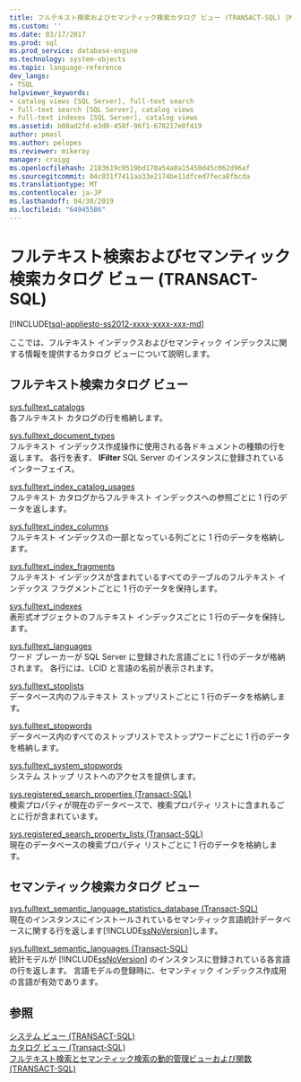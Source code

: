 ```yaml
---
title: フルテキスト検索およびセマンティック検索カタログ ビュー (TRANSACT-SQL) |Microsoft Docs
ms.custom: ''
ms.date: 03/17/2017
ms.prod: sql
ms.prod_service: database-engine
ms.technology: system-objects
ms.topic: language-reference
dev_langs:
- TSQL
helpviewer_keywords:
- catalog views [SQL Server], full-text search
- full-text search [SQL Server], catalog views
- full-text indexes [SQL Server], catalog views
ms.assetid: b08ad2fd-e3d8-458f-96f1-678217e0f419
author: pmasl
ms.author: pelopes
ms.reviewer: mikeray
manager: craigg
ms.openlocfilehash: 2183619c0519bd170a54a0a15450d45c062d96af
ms.sourcegitcommit: 04c031f7411aa33e2174be11dfced7feca8fbcda
ms.translationtype: MT
ms.contentlocale: ja-JP
ms.lasthandoff: 04/30/2019
ms.locfileid: "64945586"
---
```

# <a name="full-text-search-and-semantic-search-catalog-views-transact-sql"></a>フルテキスト検索およびセマンティック検索カタログ ビュー (TRANSACT-SQL)
[!INCLUDE[tsql-appliesto-ss2012-xxxx-xxxx-xxx-md](../../includes/tsql-appliesto-ss2012-xxxx-xxxx-xxx-md.md)]

  ここでは、フルテキスト インデックスおよびセマンティック インデックスに関する情報を提供するカタログ ビューについて説明します。  
  
## <a name="full-text-search-catalog-views"></a>フルテキスト検索カタログ ビュー  
 [sys.fulltext_catalogs](../../relational-databases/system-catalog-views/sys-fulltext-catalogs-transact-sql.md)  
 各フルテキスト カタログの行を格納します。  
  
 [sys.fulltext_document_types](../../relational-databases/system-catalog-views/sys-fulltext-document-types-transact-sql.md)  
 フルテキスト インデックス作成操作に使用される各ドキュメントの種類の行を返します。 各行を表す、 **IFilter** SQL Server のインスタンスに登録されているインターフェイス。  
  
 [sys.fulltext_index_catalog_usages](../../relational-databases/system-catalog-views/sys-fulltext-index-catalog-usages-transact-sql.md)  
 フルテキスト カタログからフルテキスト インデックスへの参照ごとに 1 行のデータを返します。  
  
 [sys.fulltext_index_columns](../../relational-databases/system-catalog-views/sys-fulltext-index-columns-transact-sql.md)  
 フルテキスト インデックスの一部となっている列ごとに 1 行のデータを格納します。  
  
 [sys.fulltext_index_fragments](../../relational-databases/system-catalog-views/sys-fulltext-index-fragments-transact-sql.md)  
 フルテキスト インデックスが含まれているすべてのテーブルのフルテキスト インデックス フラグメントごとに 1 行のデータを保持します。  
  
 [sys.fulltext_indexes](../../relational-databases/system-catalog-views/sys-fulltext-indexes-transact-sql.md)  
 表形式オブジェクトのフルテキスト インデックスごとに 1 行のデータを保持します。  
  
 [sys.fulltext_languages](../../relational-databases/system-catalog-views/sys-fulltext-languages-transact-sql.md)  
 ワード ブレーカーが SQL Server に登録された言語ごとに 1 行のデータが格納されます。 各行には、LCID と言語の名前が表示されます。  
  
 [sys.fulltext_stoplists](../../relational-databases/system-catalog-views/sys-fulltext-stoplists-transact-sql.md)  
 データベース内のフルテキスト ストップリストごとに 1 行のデータを格納します。  
  
 [sys.fulltext_stopwords](../../relational-databases/system-catalog-views/sys-fulltext-stopwords-transact-sql.md)  
 データベース内のすべてのストップリストでストップワードごとに 1 行のデータを格納します。  
  
 [sys.fulltext_system_stopwords](../../relational-databases/system-catalog-views/sys-fulltext-system-stopwords-transact-sql.md)  
 システム ストップ リストへのアクセスを提供します。  
  
 [sys.registered_search_properties &#40;Transact-SQL&#41;](../../relational-databases/system-catalog-views/sys-registered-search-properties-transact-sql.md)  
 検索プロパティが現在のデータベースで、検索プロパティ リストに含まれるごとに行が含まれています。  
  
 [sys.registered_search_property_lists &#40;Transact-SQL&#41;](../../relational-databases/system-catalog-views/sys-registered-search-property-lists-transact-sql.md)  
 現在のデータベースの検索プロパティ リストごとに 1 行のデータを格納します。  
  
## <a name="semantic-search-catalog-views"></a>セマンティック検索カタログ ビュー  
 [sys.fulltext_semantic_language_statistics_database &#40;Transact-SQL&#41;](../../relational-databases/system-catalog-views/sys-fulltext-semantic-language-statistics-database-transact-sql.md)  
 現在のインスタンスにインストールされているセマンティック言語統計データベースに関する行を返します[!INCLUDE[ssNoVersion](../../includes/ssnoversion-md.md)]します。  
  
 [sys.fulltext_semantic_languages &#40;Transact-SQL&#41;](../../relational-databases/system-catalog-views/sys-fulltext-semantic-languages-transact-sql.md)  
 統計モデルが [!INCLUDE[ssNoVersion](../../includes/ssnoversion-md.md)] のインスタンスに登録されている各言語の行を返します。 言語モデルの登録時に、セマンティック インデックス作成用の言語が有効であります。  
  
## <a name="see-also"></a>参照  
 [システム ビュー &#40;TRANSACT-SQL&#41;](https://msdn.microsoft.com/library/35a6161d-7f43-4e00-bcd3-3091f2015e90)   
 [カタログ ビュー &#40;Transact-SQL&#41;](../../relational-databases/system-catalog-views/catalog-views-transact-sql.md)   
 [フルテキスト検索とセマンティック検索の動的管理ビューおよび関数&#40;TRANSACT-SQL&#41;](../../relational-databases/system-dynamic-management-views/full-text-and-semantic-search-dynamic-management-views-functions.md)  
  
  
